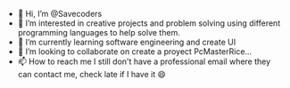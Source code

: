 - 👋 Hi, I’m @Savecoders
- 👀 I’m interested in creative projects and problem solving using different programming languages to help solve them. 
- 🌱 I’m currently learning software engineering and create UI
- 💞️ I’m looking to collaborate on create a proyect PcMasterRice...
- 📫 How to reach me I still don't have a professional email where they can contact me, check late if I have it 😄

<!---
Savecoders/Savecoders is a ✨ special ✨ repository because its `README.md` (this file) appears on your GitHub profile.
You can click the Preview link to take a look at your changes.
--->
